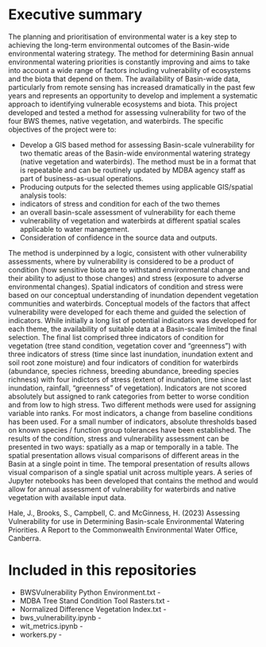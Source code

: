 # Executive summary 
The planning and prioritisation of environmental water is a key step to achieving the long-term environmental outcomes of the Basin-wide environmental watering strategy. The method for determining Basin annual environmental watering priorities is constantly improving and aims to take into account a wide range of factors including vulnerability of ecosystems and the biota that depend on them. The availability of Basin-wide data, particularly from remote sensing has increased dramatically in the past few years and represents an opportunity to develop and implement a systematic approach to identifying vulnerable ecosystems and biota. This project developed and tested a method for assessing vulnerability for two of the four BWS themes, native vegetation, and waterbirds. The specific objectives of the project were to:

*	Develop a GIS based method for assessing Basin-scale vulnerability for two thematic areas of the Basin-wide environmental watering strategy (native vegetation and waterbirds). The method must be in a format that is repeatable and can be routinely updated by MDBA agency staff as part of business-as-usual operations.
*	Producing outputs for the selected themes using applicable GIS/spatial analysis tools:
  *	indicators of stress and condition for each of the two themes
  *	an overall basin-scale assessment of vulnerability for each theme
  *	vulnerability of vegetation and waterbirds at different spatial scales applicable to water management.
*	Consideration of confidence in the source data and outputs.

The method is underpinned by a logic, consistent with other vulnerability assessments, where by vulnerability is considered to be a product of condition (how sensitive biota are to withstand environmental change and their ability to adjust to those changes) and stress (exposure to adverse environmental changes).
Spatial indicators of condition and stress were based on our conceptual understanding of inundation dependent vegetation communities and waterbirds. Conceptual models of the factors that affect vulnerability were developed for each theme and guided the selection of indicators. While initially a long list of potential indicators was developed for each theme, the availability of suitable data at a Basin-scale limited the final selection. The final list comprised three indicators of condition for vegetation (tree stand condition, vegetation cover and “greenness”) with three indicators of stress (time since last inundation, inundation extent and soil root zone moisture) and four indicators of condition for waterbirds (abundance, species richness, breeding abundance, breeding species richness) with four indictors of stress (extent of inundation, time since last inundation, rainfall, “greenness” of vegetation).
Indicators are not scored absolutely but assigned to rank categories from better to worse condition and from low to high stress. Two different methods were used for assigning variable into ranks. For most indicators, a change from baseline conditions has been used. For a small number of indicators, absolute thresholds based on known species / function group tolerances have been established.
The results of the condition, stress and vulnerability assessment can be presented in two ways: spatially as a map or temporally in a table. The spatial presentation allows visual comparisons of different areas in the Basin at a single point in time. The temporal presentation of results allows visual comparison of a single spatial unit across multiple years.
A series of Jupyter notebooks has been developed that contains the method and would allow for annual assessment of vulnerability for waterbirds and native vegetation with available input data.

Hale, J., Brooks, S., Campbell, C. and McGinness, H. (2023) Assessing Vulnerability for use in Determining Basin-scale Environmental Watering Priorities. A Report to the Commonwealth Environmental Water Office, Canberra.

# Included in this repositories
* BWSVulnerability Python Environment.txt -
* MDBA Tree Stand Condition Tool Rasters.txt -
* Normalized Difference Vegetation Index.txt -
* bws_vulnerability.ipynb -
* wit_metrics.ipynb -
* workers.py -

